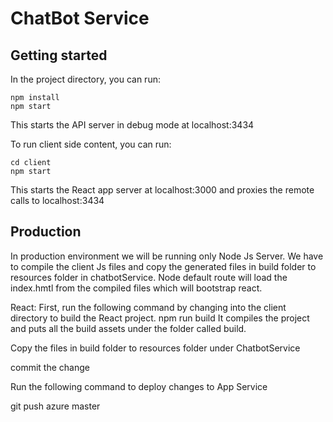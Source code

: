 # ChatBot Service

## Getting started
In the project directory, you can run:
```
npm install
npm start
```
This starts the API server in debug mode at localhost:3434


To run client side content, you can run:
```
cd client
npm start
```

This starts the React app server at localhost:3000 and proxies the remote calls to localhost:3434


## Production

In production environment we will be running only Node Js Server. We have to compile the client Js files and copy the generated files in build folder to resources folder in chatbotService. Node default route will load the index.hmtl from the compiled files which will bootstrap react.

React:
First, run the following command by changing into the client directory to build the React project.
npm run build
It compiles the project and puts all the build assets under the folder called build.

Copy the files in build folder to resources folder under ChatbotService

commit the change

Run the following command to deploy changes to App Service

git push azure master




